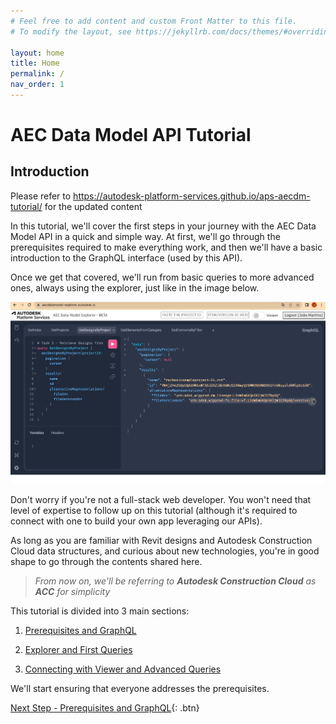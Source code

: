```yaml
---
# Feel free to add content and custom Front Matter to this file.
# To modify the layout, see https://jekyllrb.com/docs/themes/#overriding-theme-defaults

layout: home
title: Home
permalink: /
nav_order: 1
---
```


# AEC Data Model API Tutorial

## Introduction

Please refer to https://autodesk-platform-services.github.io/aps-aecdm-tutorial/ for the updated content

In this tutorial, we'll cover the first steps in your journey with the AEC Data Model API in a quick and simple way. At first, we'll go through the prerequisites required to make everything work, and then we'll have a basic introduction to the GraphQL interface (used by this API).

Once we get that covered, we'll run from basic queries to more advanced ones, always using the explorer, just like in the image below.

![sample queries](./assets/images/samplequery.gif)

<!-- ![sample queries](./assets/images/samplequery.gif) -->

Don't worry if you're not a full-stack web developer. You won't need that level of expertise to follow up on this tutorial (although it's required to connect with one to build your own app leveraging our APIs).

As long as you are familiar with Revit designs and Autodesk Construction Cloud data structures, and curious about new technologies, you're in good shape to go through the contents shared here.

> _From now on, we'll be referring to **Autodesk Construction Cloud** as **ACC** for simplicity_

This tutorial is divided into 3 main sections:

1. [Prerequisites and GraphQL](./prerequisites/home/)

2. [Explorer and First Queries](./explorer/home/)

3. [Connecting with Viewer and Advanced Queries](./connection/home/)

We'll start ensuring that everyone addresses the prerequisites.

[Next Step - Prerequisites and GraphQL](./prerequisites/home/){: .btn}
